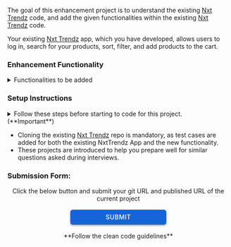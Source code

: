 The goal of this enhancement project is to understand the existing <a href="https://learning.ccbp.in/question/d595dd02-c5d0-4330-bd3d-ac0275b02d8a" target="_blank_">Nxt Trendz</a> code, and add the given functionalities within the existing <a href="https://learning.ccbp.in/question/d595dd02-c5d0-4330-bd3d-ac0275b02d8a" target="_blank_">Nxt Trendz</a> code.

Your existing <a href="https://learning.ccbp.in/question/d595dd02-c5d0-4330-bd3d-ac0275b02d8a" target="_blank_">Nxt Trendz</a> app, which you have developed, allows users to log in, search for your products, sort, filter, and add products to the cart.

### Enhancement Functionality

<details>
<summary>Functionalities to be added</summary>

- Add a `Payment Popup` feature to the application. A Popup should be displayed when a user clicks the `Checkout` button from the cart page.
  - The Popup should include fields for the user to select one of the payment methods like Card, Net Banking, UPI, Wallet, and Cash on Delivery. Ensure all the options, except for Cash on Delivery, are disabled.
  - The Popup should also include a summary, which displays the number of items and the total price the user will pay.
  - The Popup should also have a `Confirm Order` button. If the `Cash on Delivery` payment option is not selected, the `Confirm Order` button must be disabled.
  - Clicking this button will display a success message stating **"Your order has been placed successfully"**.
- Ensure your application maintains good CSS styling.

<MultiLineNote>
- For Popup Component, use <a href="https://react-popup.elazizi.com/component-api" target="_blank_">React Popup</a>
- Use modal prop in Popup Component 
</MultiLineNote>

</details>

### Setup Instructions

<details>
<summary>Follow these steps before starting to code for this project. (**Important**)</summary>

- After setting up this project delete the `README.md` file in the CCBP IDE.
- Clone the existing <a href="https://learning.ccbp.in/question/d595dd02-c5d0-4330-bd3d-ac0275b02d8a" target="_blank_">Nxt Trendz</a> code from your GitHub account to add new functionalities to it.
  - If the existing <a href="https://learning.ccbp.in/question/d595dd02-c5d0-4330-bd3d-ac0275b02d8a" target="_blank_">Nxt Trendz</a> code is not available in your git, push your code to git.
    - <a href="https://learning.ccbp.in/3da6f1a6-0892/course?c_id=ade6e642-cd5c-4896-9edd-3f06d3dc2069&s_id=49896a46-f484-4b42-b459-2626f77e6796&t_id=9f27b553-4bbe-400f-9025-9044f79acda0" target="_blank_">Click here to learn how to push your code to git</a>
  - Once the code is pushed to git, clone it into this project using the below command.

```cmd
git clone {git repository URL} /home/workspace/reactjs/coding-practices/enhancementOfNxtTrendzPayment
```

<MultiLineNote>
In the above command, replace this `{git repository URL}` with your actual Git URL.
</MultiLineNote>
- Download dependencies by running `npm install`
- Start up the app using `npm start`
</details>

<MultiLineNote>

- Cloning the existing <a href="https://learning.ccbp.in/question/d595dd02-c5d0-4330-bd3d-ac0275b02d8a" target="_blank_">Nxt Trendz</a> repo is mandatory, as test cases are added for both the existing NxtTrendz App and the new functionality.
- These projects are introduced to help you prepare well for similar questions asked during interviews. </MultiLineNote>

### Submission Form:

<center>Click the below button and submit your git URL and published URL of the current project</center>
<br>
<a href="https://forms.ccbp.in/nxt-tendz-enhancement-project-submission-form" target="_blank_">
  <center><button style="color: #fff; border: none; cursor: pointer; width: 218px; height: 34px; background-color: rgb(22, 101, 216); border-radius: 5.4px; box-shadow: rgb(0 0 0 / 36%) 0px 2px 4px 0px;font-family: Inter;font-size: 14px;color: rgb(255, 255, 255);font-weight: 500;letter-spacing: 0.5px;text-transform: uppercase;">
    SUBMIT
  </button>
  </center>
</a>

<br/>
<center>**Follow the clean code guidelines**</center>
